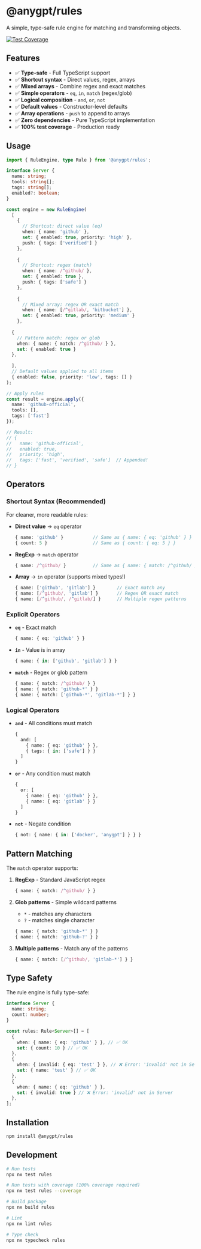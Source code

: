 # @anygpt/rules

A simple, type-safe rule engine for matching and transforming objects.

[![Test Coverage](https://img.shields.io/badge/coverage-100%25-brightgreen.svg)](./coverage)

## Features

- ✅ **Type-safe** - Full TypeScript support
- ✅ **Shortcut syntax** - Direct values, regex, arrays
- ✅ **Mixed arrays** - Combine regex and exact matches
- ✅ **Simple operators** - `eq`, `in`, `match` (regex/glob)
- ✅ **Logical composition** - `and`, `or`, `not`
- ✅ **Default values** - Constructor-level defaults
- ✅ **Array operations** - `push` to append to arrays
- ✅ **Zero dependencies** - Pure TypeScript implementation
- ✅ **100% test coverage** - Production ready

## Usage

```typescript
import { RuleEngine, type Rule } from '@anygpt/rules';

interface Server {
  name: string;
  tools: string[];
  tags: string[];
  enabled?: boolean;
}

const engine = new RuleEngine(
  [
    {
      // Shortcut: direct value (eq)
      when: { name: 'github' },
      set: { enabled: true, priority: 'high' },
      push: { tags: ['verified'] }
    },
    
    {
      // Shortcut: regex (match)
      when: { name: /^github/ },
      set: { enabled: true },
      push: { tags: ['safe'] }
    },
    
    {
      // Mixed array: regex OR exact match
      when: { name: [/^gitlab/, 'bitbucket'] },
      set: { enabled: true, priority: 'medium' }
    },
  
  {
    // Pattern match: regex or glob
    when: { name: { match: /^github/ } },
    set: { enabled: true }
  },
  
  ],
  // Default values applied to all items
  { enabled: false, priority: 'low', tags: [] }
);

// Apply rules
const result = engine.apply({
  name: 'github-official',
  tools: [],
  tags: ['fast']
});

// Result:
// {
//   name: 'github-official',
//   enabled: true,
//   priority: 'high',
//   tags: ['fast', 'verified', 'safe']  // Appended!
// }
```

## Operators

### Shortcut Syntax (Recommended)

For cleaner, more readable rules:

- **Direct value** → `eq` operator
  ```typescript
  { name: 'github' }           // Same as { name: { eq: 'github' } }
  { count: 5 }                 // Same as { count: { eq: 5 } }
  ```

- **RegExp** → `match` operator
  ```typescript
  { name: /^github/ }          // Same as { name: { match: /^github/ } }
  ```

- **Array** → `in` operator (supports mixed types!)
  ```typescript
  { name: ['github', 'gitlab'] }        // Exact match any
  { name: [/^github/, 'gitlab'] }       // Regex OR exact match
  { name: [/^github/, /^gitlab/] }      // Multiple regex patterns
  ```

### Explicit Operators

- **`eq`** - Exact match
  ```typescript
  { name: { eq: 'github' } }
  ```

- **`in`** - Value is in array
  ```typescript
  { name: { in: ['github', 'gitlab'] } }
  ```

- **`match`** - Regex or glob pattern
  ```typescript
  { name: { match: /^github/ } }
  { name: { match: 'github-*' } }
  { name: { match: ['github-*', 'gitlab-*'] } }
  ```

### Logical Operators

- **`and`** - All conditions must match
  ```typescript
  {
    and: [
      { name: { eq: 'github' } },
      { tags: { in: ['safe'] } }
    ]
  }
  ```

- **`or`** - Any condition must match
  ```typescript
  {
    or: [
      { name: { eq: 'github' } },
      { name: { eq: 'gitlab' } }
    ]
  }
  ```

- **`not`** - Negate condition
  ```typescript
  { not: { name: { in: ['docker', 'anygpt'] } } }
  ```

## Pattern Matching

The `match` operator supports:

1. **RegExp** - Standard JavaScript regex
   ```typescript
   { name: { match: /^github/ } }
   ```

2. **Glob patterns** - Simple wildcard patterns
   - `*` - matches any characters
   - `?` - matches single character
   ```typescript
   { name: { match: 'github-*' } }
   { name: { match: 'github-?' } }
   ```

3. **Multiple patterns** - Match any of the patterns
   ```typescript
   { name: { match: [/^github/, 'gitlab-*'] } }
   ```

## Type Safety

The rule engine is fully type-safe:

```typescript
interface Server {
  name: string;
  count: number;
}

const rules: Rule<Server>[] = [
  {
    when: { name: { eq: 'github' } }, // ✅ OK
    set: { count: 10 } // ✅ OK
  },
  {
    when: { invalid: { eq: 'test' } }, // ❌ Error: 'invalid' not in Server
    set: { name: 'test' } // ✅ OK
  },
  {
    when: { name: { eq: 'github' } },
    set: { invalid: true } // ❌ Error: 'invalid' not in Server
  },
];
```

## Installation

```bash
npm install @anygpt/rules
```

## Development

```bash
# Run tests
npx nx test rules

# Run tests with coverage (100% coverage required)
npx nx test rules --coverage

# Build package
npx nx build rules

# Lint
npx nx lint rules

# Type check
npx nx typecheck rules
```
